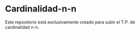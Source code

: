 # Cardinalidad-n-n

Este repositorio está exclusivamente creado para subir el T.P. de cardinalidad n-n.
